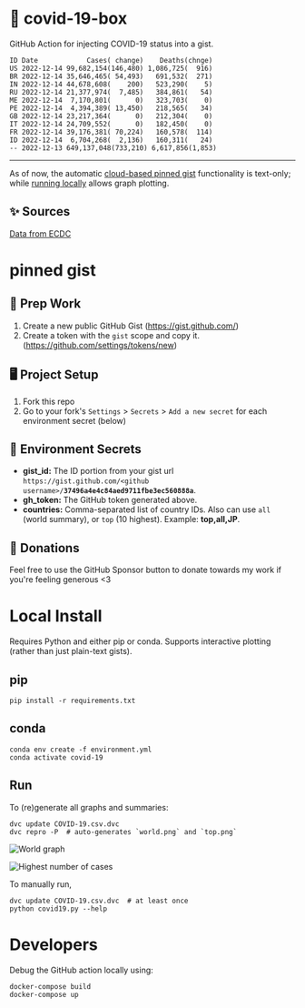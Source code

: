 # 🏥 covid-19-box

GitHub Action for injecting COVID-19 status into a gist.

```
ID Date            Cases( change)    Deaths(chnge)
US 2022-12-14 99,682,154(146,480) 1,086,725(  916)
BR 2022-12-14 35,646,465( 54,493)   691,532(  271)
IN 2022-12-14 44,678,608(    200)   523,290(    5)
RU 2022-12-14 21,377,974(  7,485)   384,861(   54)
ME 2022-12-14  7,170,801(      0)   323,703(    0)
PE 2022-12-14  4,394,389( 13,450)   218,565(   34)
GB 2022-12-14 23,217,364(      0)   212,304(    0)
IT 2022-12-14 24,709,552(      0)   182,450(    0)
FR 2022-12-14 39,176,381( 70,224)   160,578(  114)
ID 2022-12-14  6,704,268(  2,136)   160,311(   24)
-- 2022-12-13 649,137,048(733,210) 6,617,856(1,853)
```

---

As of now, the automatic [cloud-based pinned gist](#pinned-gist) functionality is text-only;
while [running locally](#local-install) allows graph plotting.

## ✨ Sources

[Data from ECDC](https://www.ecdc.europa.eu/en/publications-data/download-todays-data-geographic-distribution-covid-19-cases-worldwide)

# pinned gist

## 🎒 Prep Work
1. Create a new public GitHub Gist (https://gist.github.com/)
1. Create a token with the `gist` scope and copy it. (https://github.com/settings/tokens/new)

## 🖥 Project Setup
1. Fork this repo
1. Go to your fork's `Settings` > `Secrets` > `Add a new secret` for each environment secret (below)

## 🤫 Environment Secrets
- **gist_id:** The ID portion from your gist url `https://gist.github.com/<github username>/`**`37496a4e4c84aed9711fbe3ec560888a`**.
- **gh_token:** The GitHub token generated above.
- **countries:** Comma-separated list of country IDs. Also can use `all` (world summary), or `top` (10 highest). Example: **top,all,JP**.

## 💸 Donations

Feel free to use the GitHub Sponsor button to donate towards my work if you're feeling generous <3

# Local Install

Requires Python and either pip or conda. Supports interactive plotting (rather than just plain-text gists).

## pip

```
pip install -r requirements.txt
```

## conda

```
conda env create -f environment.yml
conda activate covid-19
```

## Run

To (re)generate all graphs and summaries:

```
dvc update COVID-19.csv.dvc
dvc repro -P  # auto-generates `world.png` and `top.png`
```

![World graph](world.png)

![Highest number of cases](top.png)

To manually run,

```
dvc update COVID-19.csv.dvc  # at least once
python covid19.py --help
```

# Developers

Debug the GitHub action locally using:

```
docker-compose build
docker-compose up
```
